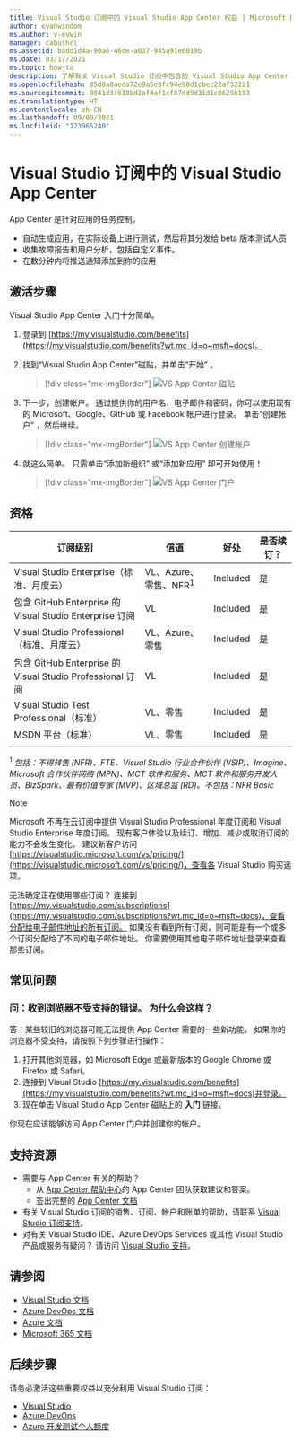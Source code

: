 ```yaml
---
title: Visual Studio 订阅中的 Visual Studio App Center 权益 | Microsoft Docs
author: evanwindom
ms.author: v-evwin
manager: cabushcl
ms.assetid: badd1d4a-90a6-46de-a037-945a91e6019b
ms.date: 03/17/2021
ms.topic: how-to
description: 了解有关 Visual Studio 订阅中包含的 Visual Studio App Center 权益。
ms.openlocfilehash: 85d8a8aeda72e9a5c8fc94e98d1cbec22af32221
ms.sourcegitcommit: 0841d3f610bd2af4af1cf07dd9d31d1e0629b193
ms.translationtype: HT
ms.contentlocale: zh-CN
ms.lasthandoff: 09/09/2021
ms.locfileid: "123965240"
---
```

# <a name="visual-studio-app-center-in-visual-studio-subscriptions"></a>Visual Studio 订阅中的 Visual Studio App Center

App Center 是针对应用的任务控制。

- 自动生成应用，在实际设备上进行测试，然后将其分发给 beta 版本测试人员
- 收集故障报告和用户分析，包括自定义事件。
- 在数分钟内将推送通知添加到你的应用

## <a name="activation-steps"></a>激活步骤
Visual Studio App Center 入门十分简单。
1. 登录到 [https://my.visualstudio.com/benefits](https://my.visualstudio.com/benefits?wt.mc_id=o~msft~docs)。

2. 找到“Visual Studio App Center”磁贴，并单击“开始”  。
    > [!div class="mx-imgBorder"]
    > ![VS App Center 磁贴](_img/vs-app-center/vs-app-center-tile.png "单击“Visual Studio App Center”磁贴上的“开始”。")

3. 下一步，创建帐户。  通过提供你的用户名、电子邮件和密码，你可以使用现有的 Microsoft、Google、GitHub 或 Facebook 帐户进行登录。  单击“创建帐户”  ，然后继续。
    > [!div class="mx-imgBorder"]
    > ![VS App Center 创建帐户](_img/vs-app-center/vs-app-center-create-account.png "选择要如何登录。")

4. 就这么简单。  只需单击“添加新组织”  或“添加新应用”  即可开始使用！
    > [!div class="mx-imgBorder"]
    > ![VS App Center 门户](_img/vs-app-center/vs-app-center-portal.png "一切都已就绪。单击“添加新组织”或“添加新应用”即可开始使用。")

## <a name="eligibility"></a>资格

| 订阅级别                                                 |     信道                                            | 好处                                                          | 是否续订？    |
|--------------------------------------------------------------------|---------------------------------------------------------|------------------------------------------------------------------|---------------|
| Visual Studio Enterprise（标准、月度云）   | VL、Azure、零售、NFR<sup>1</sup> | Included       |  是          |
| 包含 GitHub Enterprise 的 Visual Studio Enterprise 订阅  | VL | Included       |  是          |
| Visual Studio Professional（标准、月度云） | VL、Azure、零售                                       | Included                                                            |是 |
| 包含 GitHub Enterprise 的 Visual Studio Professional 订阅 | VL                                      | Included                                                            |是 |
| Visual Studio Test Professional（标准）                         | VL、零售                                              | Included                                                            |是 |
| MSDN 平台（标准）                                          | VL、零售                                              | Included                                                            |是 |
||

<sup>1</sup>  *包括：不得转售 (NFR)、FTE、Visual Studio 行业合作伙伴 (VSIP)、Imagine、Microsoft 合作伙伴网络 (MPN)、MCT 软件和服务、MCT 软件和服务开发人员、BizSpark、最有价值专家 (MVP)、区域总监 (RD)。不包括：NFR Basic*

> [!NOTE]
> Microsoft 不再在云订阅中提供 Visual Studio Professional 年度订阅和 Visual Studio Enterprise 年度订阅。 现有客户体验以及续订、增加、减少或取消订阅的能力不会发生变化。 建议新客户访问 [https://visualstudio.microsoft.com/vs/pricing/](https://visualstudio.microsoft.com/vs/pricing/)，查看各 Visual Studio 购买选项。

无法确定正在使用哪些订阅？  连接到 [https://my.visualstudio.com/subscriptions](https://my.visualstudio.com/subscriptions?wt.mc_id=o~msft~docs)，查看分配给电子邮件地址的所有订阅。 如果没有看到所有订阅，则可能是有一个或多个订阅分配给了不同的电子邮件地址。  你需要使用其他电子邮件地址登录来查看那些订阅。

## <a name="frequently-asked-questions"></a>常见问题

### <a name="q--i-get-an-error-that-my-browser-is-unsupported--whats-wrong"></a>问：收到浏览器不受支持的错误。  为什么会这样？
答：某些较旧的浏览器可能无法提供 App Center 需要的一些新功能。  如果你的浏览器不受支持，请按照下列步骤进行操作：
1. 打开其他浏览器，如 Microsoft Edge 或最新版本的 Google Chrome 或 Firefox 或 Safari。
2. 连接到 Visual Studio [https://my.visualstudio.com/benefits](https://my.visualstudio.com/benefits?wt.mc_id=o~msft~docs)并登录。
3. 现在单击 Visual Studio App Center 磁贴上的 **入门** 链接。

你现在应该能够访问 App Center 门户并创建你的帐户。

## <a name="support-resources"></a>支持资源
- 需要与 App Center 有关的帮助？
  - 从 [App Center 帮助中心](https://intercom.help/appcenter/)的 App Center 团队获取建议和答案。
  - 签出完整的 [App Center 文档](/appcenter/)
- 有关 Visual Studio 订阅的销售、订阅、帐户和账单的帮助，请联系 [Visual Studio 订阅支持](https://my.visualstudio.com/gethelp)。
- 对有关 Visual Studio IDE、Azure DevOps Services 或其他 Visual Studio 产品或服务有疑问？  请访问 [Visual Studio 支持](https://visualstudio.microsoft.com/support/)。

## <a name="see-also"></a>请参阅
- [Visual Studio 文档](/visualstudio/)
- [Azure DevOps 文档](/azure/devops/)
- [Azure 文档](/azure/)
- [Microsoft 365 文档](/microsoft-365/)

## <a name="next-steps"></a>后续步骤
请务必激活这些重要权益以充分利用 Visual Studio 订阅：
- [Visual Studio](vs-ide-benefit.md)
- [Azure DevOps](vs-azure-devops.md)
- [Azure 开发测试个人额度](vs-azure.md)